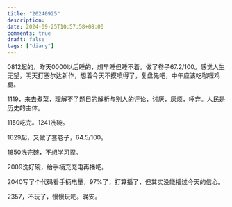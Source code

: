 ```yaml
---
title: "20240925"
description: 
date: 2024-09-25T10:57:58+08:00
comments: true
draft: false
tags: ["diary"]
---
```

0812起的，昨天0000以后睡的，想早睡但睡不着。做了卷子67.2/100。感觉人生无望，明天打塞尔达新作，想着今天不摸喷得了，复盘先吧，中午应该吃咖喱鸡腿。

1119，来去煮菜，理解不了题目的解析与别人的评论，讨厌，厌烦，唾弃。人民是历史的主体。

1150吃完。1241洗碗。

1629起，又做了套卷子，64.5/100。

1850洗完碗，不想学习捏。

2009洗好碗，给手柄充充电再播吧。

2040写了个代码看手柄电量，97%了，打算播了，但其实没能播过今天的信心。

2357，不玩了，慢慢玩吧。晚安。
